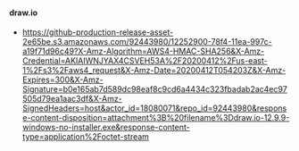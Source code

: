 #### draw.io
- https://github-production-release-asset-2e65be.s3.amazonaws.com/92443980/12252900-78f4-11ea-997c-a19f71d96c49?X-Amz-Algorithm=AWS4-HMAC-SHA256&X-Amz-Credential=AKIAIWNJYAX4CSVEH53A%2F20200412%2Fus-east-1%2Fs3%2Faws4_request&X-Amz-Date=20200412T054203Z&X-Amz-Expires=300&X-Amz-Signature=b0e165ab7d589dc98eaf8c9cd6a4434c323fbadab2ac4ec97505d79ea1aac3df&X-Amz-SignedHeaders=host&actor_id=18080071&repo_id=92443980&response-content-disposition=attachment%3B%20filename%3Ddraw.io-12.9.9-windows-no-installer.exe&response-content-type=application%2Foctet-stream

